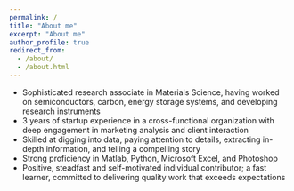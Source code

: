 ```yaml
---
permalink: /
title: "About me"
excerpt: "About me"
author_profile: true
redirect_from: 
  - /about/
  - /about.html
---
```


* Sophisticated research associate in Materials Science, having worked on semiconductors, carbon, energy storage systems, and developing research instruments 
* 3 years of startup experience in a cross-functional organization with deep engagement in marketing analysis and client interaction 
* Skilled at digging into data, paying attention to details, extracting in-depth information, and telling a compelling story 
* Strong proficiency in Matlab, Python, Microsoft Excel, and Photoshop  
* Positive, steadfast and self-motivated individual contributor; a fast learner, committed to delivering quality work that exceeds expectations


